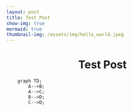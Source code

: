 ```yaml
---
layout: post
title: Test Post
show-img: true
mermaid: true
thumbnail-img: /assets/img/hello_world.jpeg
---
```


<h1 style="text-align: center;">Test Post</h1>

```mermaid
    graph TD;
        A-->B;
        A-->C;
        B-->D;
        C-->D;
```
